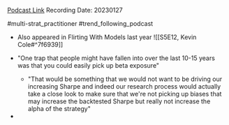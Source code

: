 
[Podcast Link](https://podcasts.apple.com/in/podcast/top-traders-unplugged/id888420325?i=1000596857036)
Recording Date: 20230127

#multi-strat_practitioner #trend_following_podcast 

- Also appeared in Flirting With Models last year ![[S5E12, Kevin Cole#^7f6939]]

- "One trap that people might have fallen into over the last 10-15 years was that you could easily pick up beta exposure"
	- "That would be something that we would not want to be driving our increasing Sharpe and indeed our research process would actually take a close look to make sure that we're not picking up biases that may increase the backtested Sharpe but really not increase the alpha of the strategy"

- 